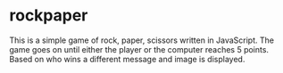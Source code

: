 # rockpaper
This is a simple game of rock, paper, scissors written in JavaScript.
The game goes on until either the player or the computer reaches 5 points.
Based on who wins a different message and image is displayed.
